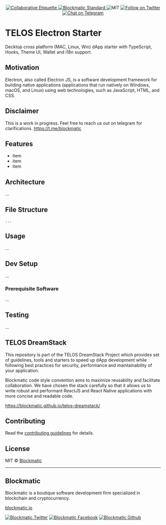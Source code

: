 <p align="center">
	</a>
	<a href="https://git.io/col">
		<img src="https://img.shields.io/badge/%E2%9C%93-collaborative_etiquette-brightgreen.svg" alt="Collaborative Etiquette">
	</a>
  <a href="https://developers.blockmatic.io">
		<img src="https://img.shields.io/badge/code%20style-blockmatic-brightgreen.svg" alt="Blockmatic Standard">
	</a>
	<img src="https://img.shields.io/dub/l/vibe-d.svg" alt="MIT" />
	<a href="https://twitter.com/intent/follow?screen_name=blockmatic_io">
		<img src="https://img.shields.io/twitter/follow/blockmatic_io.svg?style=social&logo=twitter" alt="Follow on Twitter" />
	</a>
	<a href="https://t.me/blockmatic">
		<img src="https://img.shields.io/badge/-Chat%20on%20Telegram-blue?style=social&logo=telegram" alt="Chat on Telegram">
	</a>
</p>

# TELOS Electron Starter

Decktop cross platform (MAC, Linux, Win) dApp starter with TypeScript, Hooks, Theme UI, Wallet and i18n support.

## Motivation

Electron, also called Electron JS, is a software development framework for building native applications (applications that run natively on Windows, macOS, and Linux) using web technologies, such as JavaScript, HTML, and CSS.

## Disclaimer

This is a work in progress. Feel free to reach us out on telegram for clarifications. 
https://t.me/blockmatic

## Features

- item
- item
- item

## Architecture

...

## File Structure

```
...
```

## Usage

...

## Dev Setup

...

### Prerequisite Software

...

## Testing

...


## TELOS DreamStack

This repository is part of the TELOS DreamStack Project which provides set of guidelines, tools and starters to speed up dApp development while following best practices for security, performance and maintainability of your application. 

Blockmatic code style convention aims to maximize reusability and facilitate collaboration. We have chosen the stack carefully so that it allows us to write robust and performant ReactJS and React Native applications with more concise and readable code.

https://blockmatic.github.io/telos-dreamstack/

## Contributing

Read the [contributing guidelines](https://developers.blockmatic.io) for details.

## License

MIT © [Blockmatic](http://blockmatic.io)  

---

## Blockmatic

Blockmatic is a boutique software development firm specialized in blockchain and cryptocurrency.

[blockmatic.io](https://blockmatic.io)  

<!-- Please don't remove this: Grab your social icons from https://github.com/carlsednaoui/gitsocial -->

<!-- display the social media buttons in your README -->

[![Blockmatic Twitter][1.1]][1]
[![Blockmatic Facebook][2.1]][2]
[![Blockmatic Github][3.1]][3]

<!-- links to social media icons -->
<!-- no need to change these -->

<!-- icons with padding -->

[1.1]: http://i.imgur.com/tXSoThF.png (twitter icon with padding)
[2.1]: http://i.imgur.com/P3YfQoD.png (facebook icon with padding)
[3.1]: http://i.imgur.com/0o48UoR.png (github icon with padding)

<!-- icons without padding -->

[1.2]: http://i.imgur.com/wWzX9uB.png (twitter icon without padding)
[2.2]: http://i.imgur.com/fep1WsG.png (facebook icon without padding)
[3.2]: http://i.imgur.com/9I6NRUm.png (github icon without padding)


<!-- links to your social media accounts -->
<!-- update these accordingly -->

[1]: http://www.twitter.com/blockmatic_io
[2]: http://fb.me/blockmatic.io
[3]: http://www.github.com/blockmatic

<!-- Please don't remove this: Grab your social icons from https://github.com/carlsednaoui/gitsocial -->


